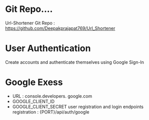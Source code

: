 # Git Repo....
Url-Shortener Git Repo : https://github.com/Deepakprajapat769/Url_Shortener

# User Authentication
Create accounts and authenticate themselves using Google Sign-In
# Google Exess
* URL : console.developers. google.com
* GOOGLE_CLIENT_ID
* GOOGLE_CLIENT_SECRET
user registration and login endpoints
registration : {PORT}/api/auth/google


